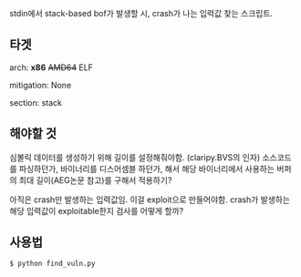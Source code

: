 stdin에서 stack-based bof가 발생할 시, crash가 나는 입력값 찾는 스크립트.


## 타겟
arch: **x86** ~~AMD64~~ ELF

mitigation: None

section: stack

## 해야할 것
심볼릭 데이터를 생성하기 위해 길이를 설정해줘야함. (claripy.BVS의 인자)
소스코드를 파싱하던가, 바이너리를 디스어셈블 하던가, 해서 해당 바이너리에서 사용하는 버퍼의 최대 길이(AEG논문 참고)를 구해서 적용하기?

아직은 crash만 발생하는 입력값임. 이걸 exploit으로 만들어야함.
crash가 발생하는 해당 입력값이 exploitable한지 검사를 어떻게 할까?


## 사용법
```
$ python find_vuln.py
```
